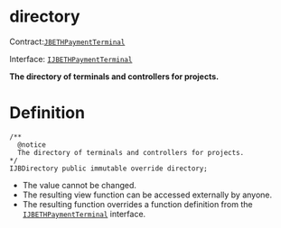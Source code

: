 # directory

Contract:[`JBETHPaymentTerminal`](../)​‌

Interface: [`IJBETHPaymentTerminal`](../../../../interfaces/ijbethpaymentterminal.md)

**The directory of terminals and controllers for projects.**

# Definition

```solidity
/** 
  @notice
  The directory of terminals and controllers for projects.
*/
IJBDirectory public immutable override directory;
```

* The value cannot be changed.
* The resulting view function can be accessed externally by anyone.
* The resulting function overrides a function definition from the [`IJBETHPaymentTerminal`](../../../../interfaces/ijbethpaymentterminal.md) interface.
